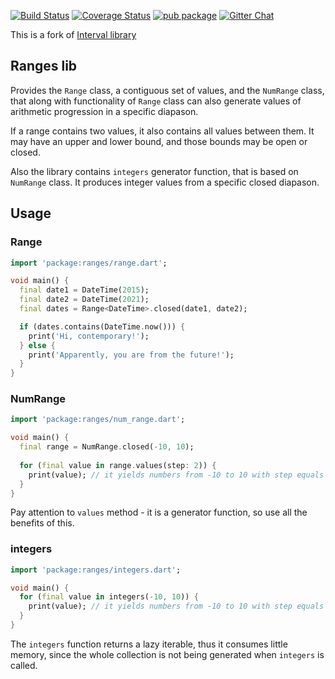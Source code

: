 [![Build Status](https://travis-ci.com/gyrdym/xrange.svg?branch=master)](https://travis-ci.com/gyrdym/xrange)
[![Coverage Status](https://coveralls.io/repos/github/gyrdym/xrange/badge.svg?branch=master)](https://coveralls.io/github/gyrdym/xrange?branch=master)
[![pub package](https://img.shields.io/pub/v/ranges.svg)](https://pub.dartlang.org/packages/ranges)
[![Gitter Chat](https://badges.gitter.im/gyrdym/gyrdym.svg)](https://gitter.im/gyrdym/)

This is a fork of [Interval library](https://github.com/seaneagan/interval)

## Ranges lib

Provides the `Range` class, a contiguous set of values, and the `NumRange` class, that along with functionality of 
`Range` class can also generate values of arithmetic progression in a specific diapason.

If a range contains two values, it also contains all values between them.  It may have an upper and lower bound, 
and those bounds may be open or closed.

Also the library contains `integers` generator function, that is based on `NumRange` class. It produces integer values 
from a specific closed diapason.

## Usage

### Range

```dart
import 'package:ranges/range.dart';

void main() {
  final date1 = DateTime(2015);
  final date2 = DateTime(2021);
  final dates = Range<DateTime>.closed(date1, date2);

  if (dates.contains(DateTime.now())) {
    print('Hi, contemporary!');
  } else {
    print('Apparently, you are from the future!');
  }
}
```

### NumRange

```dart
import 'package:ranges/num_range.dart';

void main() {
  final range = NumRange.closed(-10, 10);
  
  for (final value in range.values(step: 2)) {
    print(value); // it yields numbers from -10 to 10 with step equals 2
  }
}
```

Pay attention to `values` method - it is a generator function, so use all the benefits of this.

### integers

````dart
import 'package:ranges/integers.dart';

void main() {
  for (final value in integers(-10, 10)) {
    print(value); // it yields numbers from -10 to 10 with step equals 2
  }
}
````

The `integers` function returns a lazy iterable, thus it consumes little memory, since the whole collection is not 
being generated when `integers` is called.